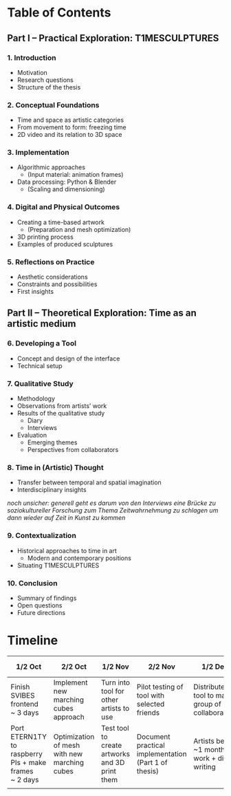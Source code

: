 # Table of Contents

## Part I – Practical Exploration: T1MESCULPTURES

### 1. Introduction

- Motivation
- Research questions
- Structure of the thesis

### 2. Conceptual Foundations

- Time and space as artistic categories
- From movement to form: freezing time
- 2D video and its relation to 3D space

### 3. Implementation

- Algorithmic approaches
  - (Input material: animation frames)
- Data processing: Python & Blender
  - (Scaling and dimensioning)

### 4. Digital and Physical Outcomes

- Creating a time-based artwork
  - (Preparation and mesh optimization)
- 3D printing process
- Examples of produced sculptures

### 5. Reflections on Practice

- Aesthetic considerations
- Constraints and possibilities
- First insights

## Part II – Theoretical Exploration: Time as an artistic medium

### 6. Developing a Tool

- Concept and design of the interface
- Technical setup

### 7. Qualitative Study

- Methodology
- Observations from artists’ work
- Results of the qualitative study
  - Diary
  - Interviews
- Evaluation
  - Emerging themes
  - Perspectives from collaborators

### 8. Time in (Artistic) Thought

- Transfer between temporal and spatial imagination
- Interdisciplinary insights

_noch unsicher: generell geht es darum von den Interviews eine Brücke zu soziokultureller Forschung zum Thema Zeitwahrnehmung zu schlagen um dann wieder auf Zeit in Kunst zu kommen_

### 9. Contextualization

- Historical approaches to time in art
  - Modern and contemporary positions
- Situating T1MESCULPTURES

### 10. Conclusion

- Summary of findings
- Open questions
- Future directions

# Timeline

| 1/2 Oct                                                  | 2/2 Oct                                      | 1/2 Nov                                        | 2/2 Nov                                              | 1/2 Dez                                        | 2/2 Dez                                            | 1/2 Jan                       | 2/2 Jan                            | 1/2 Feb                          | 2/2 Feb            | 1/2 Mar       | 2/2 Mar       |
| -------------------------------------------------------- | -------------------------------------------- | ---------------------------------------------- | ---------------------------------------------------- | ---------------------------------------------- | -------------------------------------------------- | ----------------------------- | ---------------------------------- | -------------------------------- | ------------------ | ------------- | ------------- |
| Finish SVIBES frontend<br>~ 3 days                       | Implement new marching cubes approach        | Turn into tool for other artists to use        | Pilot testing of tool with selected friends          | Distribute tool to main group of collaborators | Finish practical implementation (Part 1 of thesis) | Begin interviews with artists | End interviews with artists        | End analysis of qualitative data | Write Part 2 draft | Finish Part 2 | Finish thesis |
| Port ETERN1TY to raspberry PIs + make frames<br>~ 2 days | Optimization of mesh with new marching cubes | Test tool to create artworks and 3D print them | Document practical implementation (Part 1 of thesis) | Artists begin ~1 month of work + diary writing |                                                    |                               | Begin analysis of qualitative data |                                  |                    |               |               |
|                                                          |                                              |                                                |                                                      |                                                |                                                    |                               |                                    |                                  |                    |               |               |